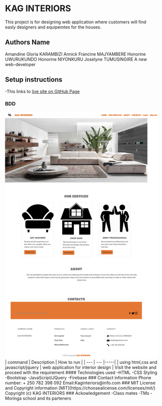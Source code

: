 # KAG INTERIORS
This project is for designing web application where customers will find easly designers and equipemtes for the houses.
## Authors Name
Amandine Gloria KARAMBIZI
Annick Francine MAJYAMBERE
Honorine UWURUKUNDO
Honorine NIYONKURU
Joselyne TUMUSINGIRE A new web-developer
 ## Setup instructions   
 -This links to [live site on GitHub Page](https://mfannick.github.io/week4-project)  
 ### BDD
 <img src="images/Screenshot_2019-08-09 HAJ INTERIORS.png"> 
 | command | Description | How to run |
 | --- | --- |-----|
 | using html,css and javascript/jquery  | web application for interior design | Visit the website and proceed with the requirement   
 #### Technologies used     
    -HTML
    -CSS Styling
    -Bootstrap
    -JavaScript/JQuery
    -Firebase  
 ### Contact information    
 Phone number: + 250 782 398 092
 Email:Kaginteriors@info.com  
### MIT License and Copyright information  [MIT](https://choosealicense.com/licenses/mit/)
 Copyright (c) KAG INTERIORS
 ### Ackowledgement
   -Class mates
   -TMs
   -Moringa school and its parteners
